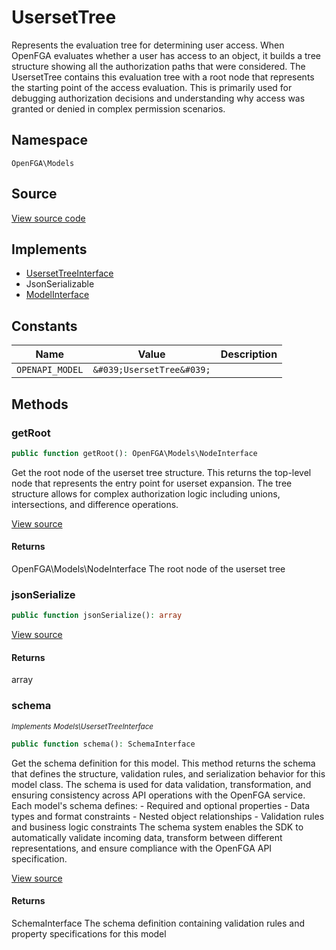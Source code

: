 # UsersetTree

Represents the evaluation tree for determining user access. When OpenFGA evaluates whether a user has access to an object, it builds a tree structure showing all the authorization paths that were considered. The UsersetTree contains this evaluation tree with a root node that represents the starting point of the access evaluation. This is primarily used for debugging authorization decisions and understanding why access was granted or denied in complex permission scenarios.

## Namespace
`OpenFGA\Models`

## Source
[View source code](https://github.com/evansims/openfga-php/blob/main/src/Models/UsersetTree.php)

## Implements
* [UsersetTreeInterface](UsersetTreeInterface.md)
* JsonSerializable
* [ModelInterface](ModelInterface.md)

## Constants
| Name | Value | Description |
|------|-------|-------------|
| `OPENAPI_MODEL` | `&#039;UsersetTree&#039;` |  |


## Methods
### getRoot


```php
public function getRoot(): OpenFGA\Models\NodeInterface
```

Get the root node of the userset tree structure. This returns the top-level node that represents the entry point for userset expansion. The tree structure allows for complex authorization logic including unions, intersections, and difference operations.

[View source](https://github.com/evansims/openfga-php/blob/main/src/Models/UsersetTree.php#L53)


#### Returns
OpenFGA\Models\NodeInterface
 The root node of the userset tree

### jsonSerialize


```php
public function jsonSerialize(): array
```


[View source](https://github.com/evansims/openfga-php/blob/main/src/Models/UsersetTree.php#L62)


#### Returns
array

### schema

*<small>Implements Models\UsersetTreeInterface</small>*  

```php
public function schema(): SchemaInterface
```

Get the schema definition for this model. This method returns the schema that defines the structure, validation rules, and serialization behavior for this model class. The schema is used for data validation, transformation, and ensuring consistency across API operations with the OpenFGA service. Each model&#039;s schema defines: - Required and optional properties - Data types and format constraints - Nested object relationships - Validation rules and business logic constraints The schema system enables the SDK to automatically validate incoming data, transform between different representations, and ensure compliance with the OpenFGA API specification.

[View source](https://github.com/evansims/openfga-php/blob/main/src/Models/ModelInterface.php#L52)


#### Returns
SchemaInterface
 The schema definition containing validation rules and property specifications for this model

